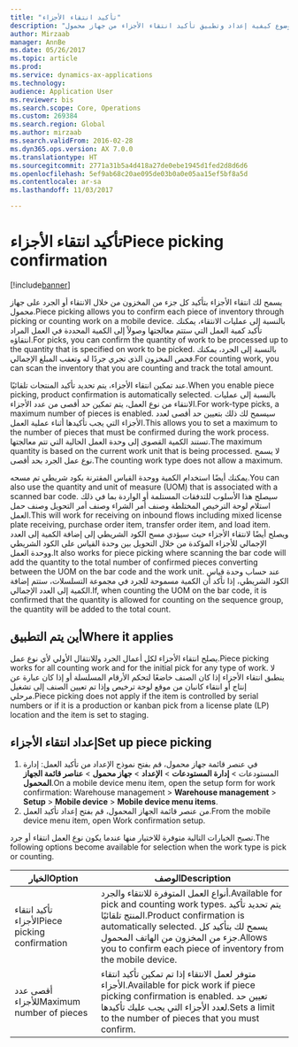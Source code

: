 ```yaml
---
title: "تأكيد انتقاء الأجزاء"
description: "يصف هذا الموضوع كيفية إعداد وتطبيق تأكيد انتقاء الأجزاء من جهاز محمول."
author: Mirzaab
manager: AnnBe
ms.date: 05/26/2017
ms.topic: article
ms.prod: 
ms.service: dynamics-ax-applications
ms.technology: 
audience: Application User
ms.reviewer: bis
ms.search.scope: Core, Operations
ms.custom: 269384
ms.search.region: Global
ms.author: mirzaab
ms.search.validFrom: 2016-02-28
ms.dyn365.ops.version: AX 7.0.0
ms.translationtype: HT
ms.sourcegitcommit: 2771a31b5a4d418a27de0ebe1945d1fed2d8d6d6
ms.openlocfilehash: 5ef9ab68c20ae095de03b0a0e05aa15ef5bf8a5d
ms.contentlocale: ar-sa
ms.lasthandoff: 11/03/2017

---
```


# <a name="piece-picking-confirmation"></a><span data-ttu-id="3b72d-103">تأكيد انتقاء الأجزاء</span><span class="sxs-lookup"><span data-stu-id="3b72d-103">Piece picking confirmation</span></span>

[!include[banner](../includes/banner.md)]

<span data-ttu-id="3b72d-104">يسمح لك انتقاء الأجزاء بتأكيد كل جزء من المخزون من خلال الانتقاء أو الجرد على جهاز محمول.</span><span class="sxs-lookup"><span data-stu-id="3b72d-104">Piece picking allows you to confirm each piece of inventory through picking or counting work on a mobile device.</span></span> <span data-ttu-id="3b72d-105">بالنسبة إلى عمليات الانتقاء، يمكنك تأكيد كمية العمل التي ستتم معالجتها وصولاً إلى الكمية المحددة في العمل المراد انتقاؤه.</span><span class="sxs-lookup"><span data-stu-id="3b72d-105">For picks, you can confirm the quantity of work to be processed up to the quantity that is specified on work to be picked.</span></span> <span data-ttu-id="3b72d-106">بالنسبة إلى الجرد، يمكنك فحص المخزون الذي تجري جردًا له وتعقب المبلغ الإجمالي.</span><span class="sxs-lookup"><span data-stu-id="3b72d-106">For counting work, you can scan the inventory that you are counting and track the total amount.</span></span>

<span data-ttu-id="3b72d-107">عند تمكين انتقاء الأجزاء، يتم تحديد تأكيد المنتجات تلقائيًا.</span><span class="sxs-lookup"><span data-stu-id="3b72d-107">When you enable piece picking, product confirmation is automatically selected.</span></span> <span data-ttu-id="3b72d-108">بالنسبة إلى عمليات الانتقاء من نوع العمل، يتم تمكين حد أقصى من عدد الأجزاء.</span><span class="sxs-lookup"><span data-stu-id="3b72d-108">For work-type picks, a maximum number of pieces is enabled.</span></span> <span data-ttu-id="3b72d-109">سيسمح لك ذلك بتعيين حد أقصى لعدد الأجزاء التي يجب تأكيدها أثناء عملية العمل.</span><span class="sxs-lookup"><span data-stu-id="3b72d-109">This allows you to set a maximum to the number of pieces that must be confirmed during the work process.</span></span> <span data-ttu-id="3b72d-110">تستند الكمية القصوى إلى وحدة العمل الحالية التي تتم معالجتها.</span><span class="sxs-lookup"><span data-stu-id="3b72d-110">The maximum quantity is based on the current work unit that is being processed.</span></span> <span data-ttu-id="3b72d-111">لا يسمح نوع عمل الجرد بحد أقصى.</span><span class="sxs-lookup"><span data-stu-id="3b72d-111">The counting work type does not allow a maximum.</span></span>

<span data-ttu-id="3b72d-112">يمكنك أيضًا استخدام الكمية ووحدة القياس المقترنة بكود شريطي تم مسحه.</span><span class="sxs-lookup"><span data-stu-id="3b72d-112">You can also use the quantity and unit of measure (UOM) that is associated with a scanned bar code.</span></span> <span data-ttu-id="3b72d-113">سيصلح هذا الأسلوب للتدفقات المستلمة أو الواردة بما في ذلك استلام لوحة الترخيص المختلطة وصنف أمر الشراء وصنف أمر التحويل وصنف حمل العمل.</span><span class="sxs-lookup"><span data-stu-id="3b72d-113">This will work for receiving on inbound flows including mixed license plate receiving, purchase order item, transfer order item, and load item.</span></span> <span data-ttu-id="3b72d-114">ويصلح أيضًا لانتقاء الأجزاء حيث سيؤدي مسح الكود الشريطي إلى إضافة الكمية إلى العدد الإجمالي للأجزاء المؤكدة من خلال التحويل بين وحدة القياس على الكود الشريطي ووحدة العمل.</span><span class="sxs-lookup"><span data-stu-id="3b72d-114">It also works for piece picking where scanning the bar code will add the quantity to the total number of confirmed pieces converting between the UOM on the bar code and the work unit.</span></span> <span data-ttu-id="3b72d-115">عند حساب وحدة قياس الكود الشريطي، إذا تأكد أن الكمية مسموحة للجرد في مجموعة التسلسلات، ستتم إضافة الكمية إلى العدد الإجمالي.</span><span class="sxs-lookup"><span data-stu-id="3b72d-115">If, when counting the UOM on the bar code, it is confirmed that the quantity is allowed for counting on the sequence group, the quantity will be added to the total count.</span></span>

## <a name="where-it-applies"></a><span data-ttu-id="3b72d-116">أين يتم التطبيق</span><span class="sxs-lookup"><span data-stu-id="3b72d-116">Where it applies</span></span>

<span data-ttu-id="3b72d-117">يصلح انتقاء الأجزاء لكل أعمال الجرد وللانتقال الأولي لأي نوع عمل.</span><span class="sxs-lookup"><span data-stu-id="3b72d-117">Piece picking works for all counting work and for the initial pick for any type of work.</span></span> <span data-ttu-id="3b72d-118">لا ينطبق انتقاء الأجزاء إذا كان الصنف خاضعًا لتحكم الأرقام المسلسلة أو إذا كان عبارة عن إنتاج أو انتقاء كانبان‬ من موقع لوحة ترخيص وإذا تم تعيين الصنف إلى تشغيل مرحلي.</span><span class="sxs-lookup"><span data-stu-id="3b72d-118">Piece picking does not apply if the item is controlled by serial numbers or if it is a production or kanban pick from a license plate (LP) location and the item is set to staging.</span></span>

## <a name="set-up-piece-picking"></a><span data-ttu-id="3b72d-119">إعداد انتقاء الأجزاء</span><span class="sxs-lookup"><span data-stu-id="3b72d-119">Set up piece picking</span></span>

1.  <span data-ttu-id="3b72d-120">في عنصر قائمة جهاز محمول، قم بفتح نموذج الإعداد من تأكيد العمل: إدارة المستودعات‬ > **إدارة المستودعات‬** > **الإعداد** > **جهاز محمول** > **عناصر قائمة الجهاز المحمول**.</span><span class="sxs-lookup"><span data-stu-id="3b72d-120">On a mobile device menu item, open the setup form for work confirmation: Warehouse management > **Warehouse management** > **Setup** > **Mobile device** > **Mobile device menu items**.</span></span> 
2. <span data-ttu-id="3b72d-121">من عنصر قائمة الجهاز المحمول، قم بفتح إعداد تأكيد العمل.</span><span class="sxs-lookup"><span data-stu-id="3b72d-121">From the mobile device menu item, open Work confirmation setup.</span></span>

<span data-ttu-id="3b72d-122">تصبح الخيارات التالية متوفرة للاختيار منها عندما يكون نوع العمل انتقاء أو جرد.</span><span class="sxs-lookup"><span data-stu-id="3b72d-122">The following options become available for selection when the work type is pick or counting.</span></span>

| <span data-ttu-id="3b72d-123">الخيار</span><span class="sxs-lookup"><span data-stu-id="3b72d-123">Option</span></span>        | <span data-ttu-id="3b72d-124">‏‏الوصف</span><span class="sxs-lookup"><span data-stu-id="3b72d-124">Description</span></span>   | 
| ------------- | ------------- |
| <span data-ttu-id="3b72d-125">تأكيد انتقاء الأجزاء</span><span class="sxs-lookup"><span data-stu-id="3b72d-125">Piece picking confirmation</span></span>   | <span data-ttu-id="3b72d-126">أنواع العمل المتوفرة للانتقاء والجرد.</span><span class="sxs-lookup"><span data-stu-id="3b72d-126">Available for pick and counting work types.</span></span> <span data-ttu-id="3b72d-127">يتم تحديد تأكيد المنتج تلقائيًا.</span><span class="sxs-lookup"><span data-stu-id="3b72d-127">Product confirmation is automatically selected.</span></span> <span data-ttu-id="3b72d-128">يسمح لك بتأكيد كل جزء من المخزون من الهاتف المحمول.</span><span class="sxs-lookup"><span data-stu-id="3b72d-128">Allows you to confirm each piece of inventory from the mobile device.</span></span> | 
| <span data-ttu-id="3b72d-129">أقصى عدد للأجزاء</span><span class="sxs-lookup"><span data-stu-id="3b72d-129">Maximum number of pieces</span></span>     | <span data-ttu-id="3b72d-130">متوفر لعمل الانتقاء إذا تم تمكين تأكيد انتقاء الأجزاء.</span><span class="sxs-lookup"><span data-stu-id="3b72d-130">Available for pick work if piece picking confirmation is enabled.</span></span> <span data-ttu-id="3b72d-131">تعيين حد لعدد الأجزاء التي يجب عليك تأكيدها.</span><span class="sxs-lookup"><span data-stu-id="3b72d-131">Sets a limit to the number of pieces that you must confirm.</span></span> |  

